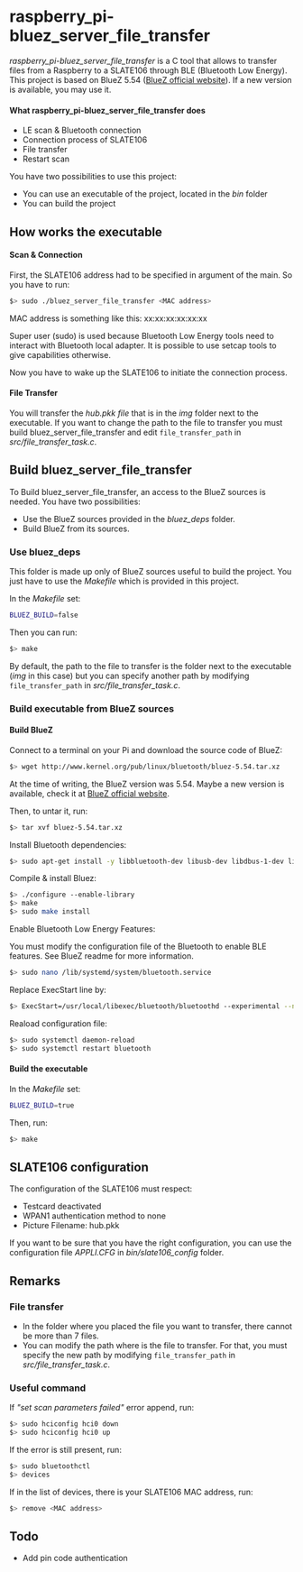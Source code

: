 # raspberry_pi-bluez_server_file_transfer

<em>raspberry_pi-bluez_server_file_transfer</em> is a C tool that allows to transfer files from a Raspberry to a SLATE106 through BLE (Bluetooth Low Energy).
This project is based on BlueZ 5.54 (<a href="http://www.bluez.org/">BlueZ official website</a>). If a new version is available, you may use it. 

#### What raspberry_pi-bluez_server_file_transfer does
* LE scan & Bluetooth connection
* Connection process of SLATE106
* File transfer 
* Restart scan 

You have two possibilities to use this project: 

* You can use an executable of the project, located in the <em>bin</em> folder
* You can build the project

## How works the executable

#### Scan & Connection

First, the SLATE106 address had to be specified in argument of the main. So you have to run: 
```bash
$> sudo ./bluez_server_file_transfer <MAC address>
``` 

MAC address is something like this:  xx:xx:xx:xx:xx:xx


Super user (sudo) is used because Bluetooth Low Energy tools need to interact with Bluetooth local adapter.
It is possible to use setcap tools to give capabilities otherwise.  

Now you have to wake up the SLATE106 to initiate the connection process.

#### File Transfer

You will transfer the <em>hub.pkk file</em> that is in the <em>img</em> folder next to the executable. If you want to change the path to the file to transfer you must build bluez_server_file_transfer and edit <code>file_transfer_path</code> in <em>src/file_transfer_task.c</em>.

## Build bluez_server_file_transfer

To Build bluez_server_file_transfer, an access to the BlueZ sources is needed. 
You have two possibilities: 
* Use the BlueZ sources provided in the <em>bluez_deps</em> folder.
* Build BlueZ from its sources. 

### Use bluez_deps

This folder is made up only of BlueZ sources useful to build the project.
You just have to use the <em>Makefile</em> which is provided in this project.

In the <em>Makefile</em> set: 
```bash
BLUEZ_BUILD=false
``` 
Then you can run: 

```bash
$> make
``` 

By default, the path to the file to transfer is the folder next to the executable (<em>img</em> in this case)  but you can specify another path by modifying <code>file_transfer_path</code> in <em>src/file_transfer_task.c</em>.


### Build executable from BlueZ sources

#### Build BlueZ
Connect to a terminal on your Pi and download the source code of BlueZ: 
```bash
$> wget http://www.kernel.org/pub/linux/bluetooth/bluez-5.54.tar.xz
``` 

At the time of writing, the BlueZ version was 5.54. Maybe a new version is available, check it at <a href="http://www.bluez.org/">BlueZ official website</a>.

Then, to untar it, run: 
```bash
$> tar xvf bluez-5.54.tar.xz
``` 
Install Bluetooth dependencies:
```bash
$> sudo apt-get install -y libbluetooth-dev libusb-dev libdbus-1-dev libglib2.0-dev libudev-dev libical-dev libreadline-dev
```  
Compile & install Bluez:
```bash
$> ./configure --enable-library
$> make
$> sudo make install
``` 
Enable Bluetooth Low Energy Features:
<p>
You must modify the configuration file of the Bluetooth to enable BLE features. See BlueZ readme for more information.

```bash
$> sudo nano /lib/systemd/system/bluetooth.service
``` 

Replace ExecStart line by:
```bash
$> ExecStart=/usr/local/libexec/bluetooth/bluetoothd --experimental --noplugin=sap
``` 
Reaload configuration file: 
```bash
$> sudo systemctl daemon-reload
$> sudo systemctl restart bluetooth
``` 
#### Build the executable

In the <em>Makefile</em> set: 
```bash
BLUEZ_BUILD=true
``` 

Then, run: 

```bash
$> make
``` 

## SLATE106 configuration

The configuration of the SLATE106 must respect:
* Testcard deactivated
* WPAN1 authentication method to none
* Picture Filename: hub.pkk

If you want to be sure that you have the right configuration, you can use the configuration file <em>APPLI.CFG</em> in <em>bin/slate106_config</em> folder.

## Remarks

### File transfer

* In the folder where you placed the file you want to transfer, there cannot be more than 7 files.
* You can modify the path where is the file to transfer. For that, you must specify the new path by modifying <code>file_transfer_path</code> in <em>src/file_transfer_task.c</em>. 

### Useful command  

If <em>"set scan parameters failed"</em> error append, run:
```bash
$> sudo hciconfig hci0 down
$> sudo hciconfig hci0 up
``` 

If the error is still present, run: 
```bash
$> sudo bluetoothctl
$> devices
``` 
If in the list of devices, there is your SLATE106 MAC address, run:
        
```bash
$> remove <MAC address>
``` 

## Todo

* Add pin code authentication